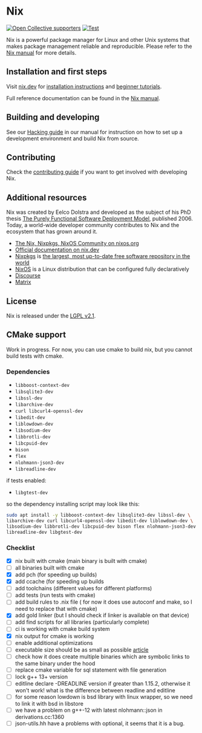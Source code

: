 # Nix

[![Open Collective supporters](https://opencollective.com/nixos/tiers/supporter/badge.svg?label=Supporters&color=brightgreen)](https://opencollective.com/nixos)
[![Test](https://github.com/NixOS/nix/workflows/Test/badge.svg)](https://github.com/NixOS/nix/actions)

Nix is a powerful package manager for Linux and other Unix systems that makes package
management reliable and reproducible. Please refer to the [Nix manual](https://nixos.org/nix/manual)
for more details.

## Installation and first steps

Visit [nix.dev](https://nix.dev) for [installation instructions](https://nix.dev/tutorials/install-nix) and [beginner tutorials](https://nix.dev/tutorials/first-steps).

Full reference documentation can be found in the [Nix manual](https://nixos.org/nix/manual).

## Building and developing

See our [Hacking guide](https://nixos.org/manual/nix/unstable/contributing/hacking.html) in our manual for instruction on how to
 set up a development environment and build Nix from source.

## Contributing

Check the [contributing guide](./CONTRIBUTING.md) if you want to get involved with developing Nix.

## Additional resources

Nix was created by Eelco Dolstra and developed as the subject of his PhD thesis [The Purely Functional Software Deployment Model](https://edolstra.github.io/pubs/phd-thesis.pdf), published 2006.
Today, a world-wide developer community contributes to Nix and the ecosystem that has grown around it.

- [The Nix, Nixpkgs, NixOS Community on nixos.org](https://nixos.org/)
- [Official documentation on nix.dev](https://nix.dev)
- [Nixpkgs](https://github.com/NixOS/nixpkgs) is [the largest, most up-to-date free software repository in the world](https://repology.org/repositories/graphs)
- [NixOS](https://github.com/NixOS/nixpkgs/tree/master/nixos) is a Linux distribution that can be configured fully declaratively
- [Discourse](https://discourse.nixos.org/)
- [Matrix](https://matrix.to/#/#nix:nixos.org)

## License

Nix is released under the [LGPL v2.1](./COPYING).

## CMake support

Work in progress. For now, you can use cmake to build nix, but you cannot build tests with cmake.


### Dependencies

- `libboost-context-dev`
- `libsqlite3-dev`
- `libssl-dev`
- `libarchive-dev`
- `curl libcurl4-openssl-dev`
- `libedit-dev`
- `liblowdown-dev`
- `libsodium-dev`
- `libbrotli-dev`
- `libcpuid-dev`
- `bison`
- `flex`
- `nlohmann-json3-dev`
- `libreadline-dev`

if tests enabled:
- `libgtest-dev`

so the dependency installing script may look like this:
```bash
sudo apt install -y libboost-context-dev libsqlite3-dev libssl-dev \
libarchive-dev curl libcurl4-openssl-dev libedit-dev liblowdown-dev \
libsodium-dev libbrotli-dev libcpuid-dev bison flex nlohmann-json3-dev \
libreadline-dev libgtest-dev
```

### Checklist

- [X] nix built with cmake (main binary is built with cmake)
- [ ] all binaries built with cmake
- [X] add pch (for speeding up builds)
- [X] add ccache (for speeding up builds
- [ ] add toolchains (different values for different platforms)
- [ ] add tests (run tests with cmake)
- [ ] add build rules to .nix file ( for now it does use autoconf and make, so I need to replace that with cmake)
- [X] add gold linker (but I should check if linker is available on that device)
- [ ] add find scripts for all libraries (particularly complete)
- [ ] ci is working with cmake build system
- [X] nix output for cmake is working
- [ ] enable additional optimizations
- [ ] executable size should be as small as possible [article](https://wiki.wxwidgets.org/Reducing_Executable_Size)
- [ ] check how it does create multiple binaries which are symbolic links to the same binary under the hood
- [ ] replace cmake variable for sql statement with file generation
- [ ] lock g++ 13+ version
- [ ] editline declare -DREADLINE version if greater than 1.15.2, otherwise it won't work! what is the difference between readline and editline
- [ ] for some reason lowdown is bsd library with linux wrapper, so we need to link it with bsd in libstore
- [ ] we have a problem on g++-12 with latest nlohmann::json in derivations.cc:1360
- [ ] json-utils.hh have a problems with optional, it seems that it is a bug.